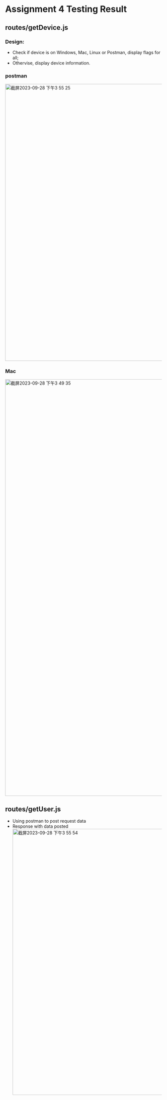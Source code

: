 # Assignment 4 Testing Result

## routes/getDevice.js

### Design: 

* Check if device is on Windows, Mac, Linux or Postman, display flags for all; 
* Othervise, display device information.

### postman
<img width="892" alt="截屏2023-09-28 下午3 55 25" src="https://github.com/ceciliazhao1/basic-javascript/assets/109279413/fa468aa9-565b-4175-83f0-34cf1e87b84a">


### Mac
<img width="1342" alt="截屏2023-09-28 下午3 49 35" src="https://github.com/ceciliazhao1/basic-javascript/assets/109279413/f6b3343a-ea8d-4ba5-bd1b-c937624e0c15">



## routes/getUser.js

* Using postman to post request data
* Response with data posted
  <img width="857" alt="截屏2023-09-28 下午3 55 54" src="https://github.com/ceciliazhao1/basic-javascript/assets/109279413/f218c4d1-5a75-489a-a6c3-e93ca67e01b7">

